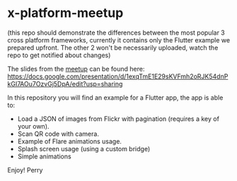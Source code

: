 # x-platform-meetup
(this repo should demonstrate the differences between the most popular 3 cross platform frameworks, currently it contains only the Flutter example we prepared upfront. The other 2 won't be necessarily uploaded, watch the repo to get notified about changes)

The slides from the [meetup](https://www.meetup.com/full-stack-developer-il/events/264154120/) can be found here:
https://docs.google.com/presentation/d/1exqTmE1E29sKVFmh2oRJK54dnPkGI7AOu7OzvGj5DpA/edit?usp=sharing

In this repository you will find an example for a Flutter app, the app is able to:

- Load a JSON of images from Flickr with pagination (requires a key of your own).
- Scan QR code with camera.
- Example of Flare animations usage.
- Splash screen usage (using a custom bridge)
- Simple animations

Enjoy!
Perry
